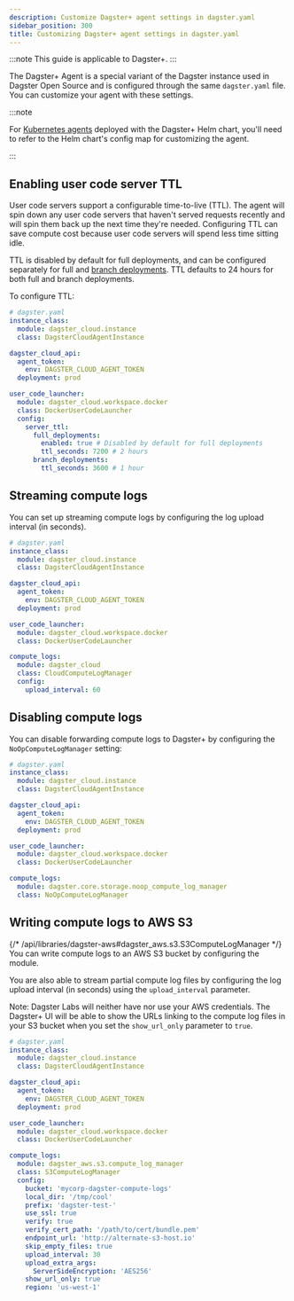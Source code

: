 ```yaml
---
description: Customize Dagster+ agent settings in dagster.yaml
sidebar_position: 300
title: Customizing Dagster+ agent settings in dagster.yaml
---
```


:::note
This guide is applicable to Dagster+.
:::

The Dagster+ Agent is a special variant of the Dagster instance used in Dagster Open Source and is configured through the same `dagster.yaml` file. You can customize your agent with these settings.

:::note

For [Kubernetes agents](/dagster-plus/deployment/deployment-types/hybrid/kubernetes/) deployed with the Dagster+ Helm chart, you'll need to refer to the Helm chart's config map for customizing the agent.

:::

## Enabling user code server TTL

User code servers support a configurable time-to-live (TTL). The agent will spin down any user code servers that haven't served requests recently and will spin them back up the next time they're needed. Configuring TTL can save compute cost because user code servers will spend less time sitting idle.

TTL is disabled by default for full deployments, and can be configured separately for full and [branch deployments](/deployment/dagster-plus/ci-cd/branch-deployments/setting-up-branch-deployments). TTL defaults to 24 hours for both full and branch deployments.

To configure TTL:

```yaml
# dagster.yaml
instance_class:
  module: dagster_cloud.instance
  class: DagsterCloudAgentInstance

dagster_cloud_api:
  agent_token:
    env: DAGSTER_CLOUD_AGENT_TOKEN
  deployment: prod

user_code_launcher:
  module: dagster_cloud.workspace.docker
  class: DockerUserCodeLauncher
  config:
    server_ttl:
      full_deployments:
        enabled: true # Disabled by default for full deployments
        ttl_seconds: 7200 # 2 hours
      branch_deployments:
        ttl_seconds: 3600 # 1 hour
```

## Streaming compute logs

You can set up streaming compute logs by configuring the log upload interval (in seconds).

```yaml
# dagster.yaml
instance_class:
  module: dagster_cloud.instance
  class: DagsterCloudAgentInstance

dagster_cloud_api:
  agent_token:
    env: DAGSTER_CLOUD_AGENT_TOKEN
  deployment: prod

user_code_launcher:
  module: dagster_cloud.workspace.docker
  class: DockerUserCodeLauncher

compute_logs:
  module: dagster_cloud
  class: CloudComputeLogManager
  config:
    upload_interval: 60
```

## Disabling compute logs

You can disable forwarding compute logs to Dagster+ by configuring the `NoOpComputeLogManager` setting:

```yaml
# dagster.yaml
instance_class:
  module: dagster_cloud.instance
  class: DagsterCloudAgentInstance

dagster_cloud_api:
  agent_token:
    env: DAGSTER_CLOUD_AGENT_TOKEN
  deployment: prod

user_code_launcher:
  module: dagster_cloud.workspace.docker
  class: DockerUserCodeLauncher

compute_logs:
  module: dagster.core.storage.noop_compute_log_manager
  class: NoOpComputeLogManager
```

## Writing compute logs to AWS S3

{/* /api/libraries/dagster-aws#dagster_aws.s3.S3ComputeLogManager */}
You can write compute logs to an AWS S3 bucket by configuring the <PyObject section="libraries" module="dagster_aws" object="s3.S3ComputeLogManager" /> module.

You are also able to stream partial compute log files by configuring the log upload interval (in seconds) using the `upload_interval` parameter.

Note: Dagster Labs will neither have nor use your AWS credentials. The Dagster+ UI will be able to show the URLs linking to the compute log files in your S3 bucket when you set the `show_url_only` parameter to `true`.

```yaml
# dagster.yaml
instance_class:
  module: dagster_cloud.instance
  class: DagsterCloudAgentInstance

dagster_cloud_api:
  agent_token:
    env: DAGSTER_CLOUD_AGENT_TOKEN
  deployment: prod

user_code_launcher:
  module: dagster_cloud.workspace.docker
  class: DockerUserCodeLauncher

compute_logs:
  module: dagster_aws.s3.compute_log_manager
  class: S3ComputeLogManager
  config:
    bucket: 'mycorp-dagster-compute-logs'
    local_dir: '/tmp/cool'
    prefix: 'dagster-test-'
    use_ssl: true
    verify: true
    verify_cert_path: '/path/to/cert/bundle.pem'
    endpoint_url: 'http://alternate-s3-host.io'
    skip_empty_files: true
    upload_interval: 30
    upload_extra_args:
      ServerSideEncryption: 'AES256'
    show_url_only: true
    region: 'us-west-1'
```
